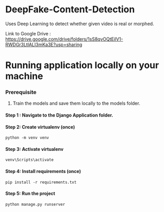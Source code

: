 # DeepFake-Content-Detection
Uses Deep Learning to detect whether given video is real or morphed.

Link to Google Drive : https://drive.google.com/drive/folders/1sS8qvOQtEilV1-RWDGr3LtIALI3mKa3E?usp=sharing

# Running application locally on your machine

### Prerequisite
1. Train the models and save them locally to the models folder.

#### Step 1 : Navigate to the Django Application folder.

#### Step 2: Create virtualenv (once)

`python -m venv venv`

#### Step 3: Activate virtualenv

`venv\Scripts\activate`

#### Step 4: Install requirements (once)

`pip install -r requirements.txt`

#### Step 5: Run the project

`python manage.py runserver`
